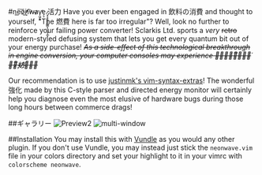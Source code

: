 #ne͟͠o̷͘̕ņ̸̕͟͡w̴a̷v̙͖̗͓̕e͏̗̞.̷͏͙͔̥͉̖̗̳͇͙̠̠͓̝̲ͅ活力
Have you ever been engaged in 飲料の消費 and thought to yourself, "The 燃費 here is far too irregular"? Well, look no further to reinforce your failing power converter! Sclarkis Ltd. sports a *very* ~~retro~~ modern-styled defusing system that lets you get every quantum bit out of your energy purchase! *~~As a side-effect of this technological breakthrough in engine conversion, your computer consoles may experience 断̴続͏̢̡͞的̴̢́な̴̷̧̕͞妨҉̸̀害̴̵~~*


Our recommendation is to use [justinmk's vim-syntax-extras](https://github.com/justinmk/vim-syntax-extra)! The wonderful 強化 made by this C-style parser and directed energy monitor will certainly help you diagnose even the most elusive of hardware bugs during those long hours between commerce drags!


##ギャラリー
![Preview2](https://cloud.githubusercontent.com/assets/8389374/6789587/6482421e-d16f-11e4-9e15-48a7d0e99a84.png)
![multi-window](https://cloud.githubusercontent.com/assets/8389374/6789767/e11604d6-d170-11e4-8472-1d9e32ae2caa.png)


##Installation
You may install this with [Vundle](https://github.com/gmarik/Vundle.vim) as you would any other plugin. If you don't use Vundle, you may instead just stick the ```neonwave.vim``` file in your colors directory and set your highlight to it in your vimrc with ```colorscheme neonwave```.
